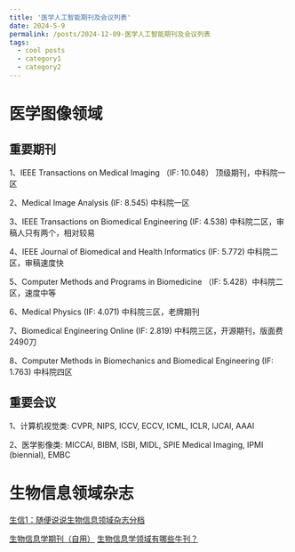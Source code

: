 ```yaml
---
title: '医学人工智能期刊及会议列表'
date: 2024-5-9
permalink: /posts/2024-12-09-医学人工智能期刊及会议列表
tags:
  - cool posts
  - category1
  - category2
---
```


# 医学图像领域

## 重要期刊
1、IEEE Transactions on Medical Imaging （IF: 10.048） 顶级期刊，中科院一区

2、Medical Image Analysis (IF: 8.545) 中科院一区

3、IEEE Transactions on Biomedical Engineering (IF: 4.538) 中科院二区，审稿人只有两个，相对较易

4、IEEE Journal of Biomedical and Health Informatics (IF: 5.772) 中科院二区，审稿速度快

5、Computer Methods and Programs in Biomedicine （IF: 5.428）中科院二区，速度中等

6、Medical Physics (IF: 4.071) 中科院三区，老牌期刊

7、Biomedical Engineering Online (IF: 2.819) 中科院三区，开源期刊，版面费2490刀

8、Computer Methods in Biomechanics and Biomedical Engineering (IF: 1.763) 中科院四区



## 重要会议
1、计算机视觉类:  CVPR, NIPS, ICCV, ECCV, ICML, ICLR, IJCAI, AAAI

2、医学影像类:  MICCAI, BIBM, ISBI, MIDL, SPIE Medical Imaging, IPMI (biennial), EMBC


# 生物信息领域杂志

[生信1：随便说说生物信息领域杂志分档](https://blog.sciencenet.cn/blog-522469-885145.html)

[生物信息学期刊（自用）](https://zhuanlan.zhihu.com/p/668872415)
[
生物信息学领域有哪些牛刊？](https://www.zhihu.com/question/21660698/answer/3388236907)
